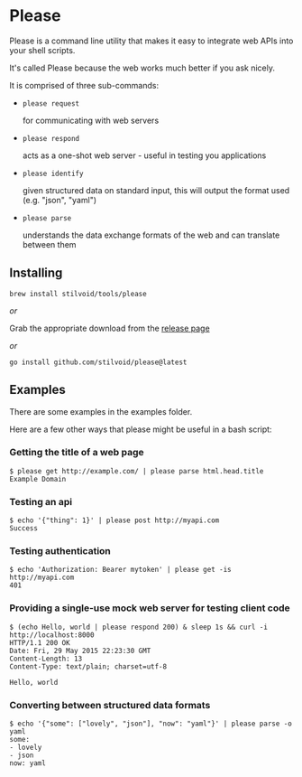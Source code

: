 # Please

Please is a command line utility that makes it easy to integrate web APIs into your shell scripts.

It's called Please because the web works much better if you ask nicely.

It is comprised of three sub-commands:

* `please request`

    for communicating with web servers

* `please respond`

    acts as a one-shot web server - useful in testing you applications

* `please identify`

    given structured data on standard input, this will output the format used (e.g. "json", "yaml")

* `please parse`

    understands the data exchange formats of the web and can translate between them

## Installing

`brew install stilvoid/tools/please`

_or_

Grab the appropriate download from the [release page](https://github.com/stilvoid/please/releases)

_or_

`go install github.com/stilvoid/please@latest`

## Examples

There are some examples in the examples folder.

Here are a few other ways that please might be useful in a bash script:

### Getting the title of a web page

    $ please get http://example.com/ | please parse html.head.title
    Example Domain

### Testing an api

    $ echo '{"thing": 1}' | please post http://myapi.com
    Success

### Testing authentication

    $ echo 'Authorization: Bearer mytoken' | please get -is http://myapi.com
    401

### Providing a single-use mock web server for testing client code

    $ (echo Hello, world | please respond 200) & sleep 1s && curl -i http://localhost:8000
    HTTP/1.1 200 OK
    Date: Fri, 29 May 2015 22:23:30 GMT
    Content-Length: 13
    Content-Type: text/plain; charset=utf-8

    Hello, world

### Converting between structured data formats

    $ echo '{"some": ["lovely", "json"], "now": "yaml"}' | please parse -o yaml
    some:
    - lovely
    - json
    now: yaml
